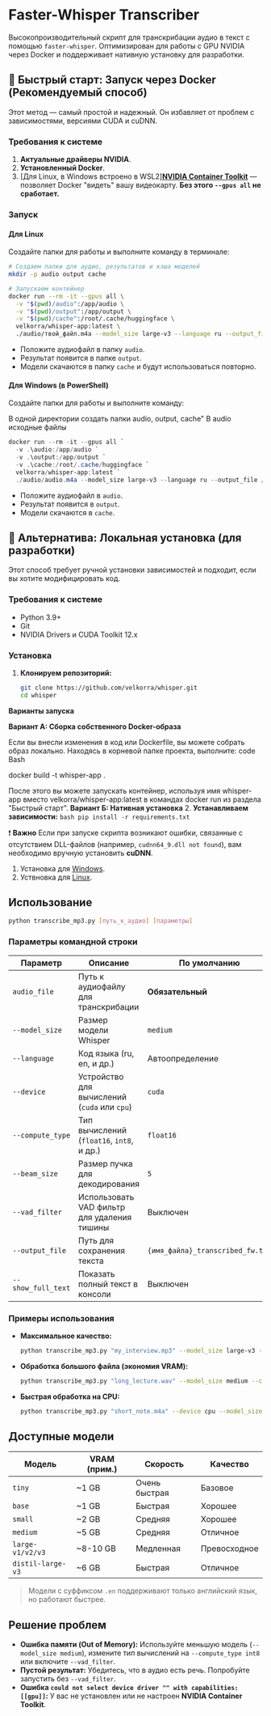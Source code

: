 # Faster-Whisper Transcriber

Высокопроизводительный скрипт для транскрибации аудио в текст с помощью `faster-whisper`. Оптимизирован для работы с GPU NVIDIA через Docker и поддерживает нативную установку для разработки.

## 🚀 Быстрый старт: Запуск через Docker (Рекомендуемый способ)

Этот метод — самый простой и надежный. Он избавляет от проблем с зависимостями, версиями CUDA и cuDNN.

### Требования к системе

1.  **Актуальные драйверы NVIDIA**.
2.  **Установленный Docker**.
3.  [Для Linux, в Windows встроено в WSL2]**[NVIDIA Container Toolkit](https://docs.nvidia.com/datacenter/cloud-native/container-toolkit/latest/install-guide.html)** — позволяет Docker "видеть" вашу видеокарту. **Без этого `--gpus all` не сработает.**

### Запуск

#### Для Linux

Создайте папки для работы и выполните команду в терминале:

```bash
# Создаем папки для аудио, результатов и кэша моделей
mkdir -p audio output cache

# Запускаем контейнер
docker run --rm -it --gpus all \
  -v "$(pwd)/audio":/app/audio \
  -v "$(pwd)/output":/app/output \
  -v "$(pwd)/cache":/root/.cache/huggingface \
  velkorra/whisper-app:latest \
  ./audio/твой_файл.m4a --model_size large-v3 --language ru --output_file /app/output/результат.txt
  ```
*   Положите аудиофайл в папку `audio`.
*   Результат появится в папке `output`.
*   Модели скачаются в папку `cache` и будут использоваться повторно.

#### Для Windows (в PowerShell)

Создайте папки для работы и выполните команду:

В одной директории создать папки audio, output, cache"
В audio исходные файлы

```powershell
docker run --rm -it --gpus all `
  -v .\audio:/app/audio `
  -v .\output:/app/output `
  -v .\cache:/root/.cache/huggingface `
  velkorra/whisper-app:latest `
  ./audio/audio.m4a --model_size large-v3 --language ru --output_file /app/output/audio_transcibed.txt
```
*   Положите аудиофайл в `audio`.
*   Результат появится в `output`.
*   Модели скачаются в `cache`.

## 🔧 Альтернатива: Локальная установка (для разработки)

Этот способ требует ручной установки зависимостей и подходит, если вы хотите модифицировать код.

### Требования к системе
*   Python 3.9+
*   Git
*   NVIDIA Drivers и CUDA Toolkit 12.x

### Установка
1.  **Клонируем репозиторий:**
    ```bash
    git clone https://github.com/velkorra/whisper.git
    cd whisper
    ```

**Варианты запуска**

**Вариант А: Сборка собственного Docker-образа**

Если вы внесли изменения в код или Dockerfile, вы можете собрать образ локально.
Находясь в корневой папке проекта, выполните:
code Bash

    
docker build -t whisper-app .

После этого вы можете запускать контейнер, используя имя whisper-app вместо velkorra/whisper-app:latest в командах docker run из раздела "Быстрый старт".
**Вариант Б: Нативная установка**
2.  **Устанавливаем зависимости:**
    ```bash
    pip install -r requirements.txt
    ```

❗ **Важно**
Если при запуске скрипта возникают ошибки, связанные с отсутствием DLL-файлов (например, `cudnn64_9.dll not found`), вам необходимо вручную установить **cuDNN**.
1.  Установка для [Windows](https://docs.nvidia.com/deeplearning/cudnn/installation/latest/windows.html).
2.  Уствновка для [Linux](https://docs.nvidia.com/deeplearning/cudnn/installation/latest/linux.html).

## Использование
```bash
python transcribe_mp3.py [путь_к_аудио] [параметры]
```

### Параметры командной строки

| Параметр           | Описание                                    | По умолчанию                   |
| ------------------ | ------------------------------------------- | ------------------------------ |
| `audio_file`       | Путь к аудиофайлу для транскрибации         | **Обязательный**               |
| `--model_size`     | Размер модели Whisper                       | `medium`                       |
| `--language`       | Код языка (ru, en, и др.)                   | Автоопределение                |
| `--device`         | Устройство для вычислений (`cuda` или `cpu`)  | `cuda`                         |
| `--compute_type`   | Тип вычислений (`float16`, `int8`, и др.)     | `float16`                      |
| `--beam_size`      | Размер пучка для декодирования              | `5`                            |
| `--vad_filter`     | Использовать VAD фильтр для удаления тишины | Выключен                       |
| `--output_file`    | Путь для сохранения текста                  | `{имя_файла}_transcribed_fw.txt` |
| `--show_full_text` | Показать полный текст в консоли             | Выключен                       |

### Примеры использования

*   **Максимальное качество:**
    ```bash
    python transcribe_mp3.py "my_interview.mp3" --model_size large-v3 --language ru
    ```

*   **Обработка большого файла (экономия VRAM):**
    ```bash
    python transcribe_mp3.py "long_lecture.wav" --model_size medium --compute_type int8 --vad_filter
    ```

*   **Быстрая обработка на CPU:**
    ```bash
    python transcribe_mp3.py "short_note.m4a" --device cpu --model_size base --compute_type int8
    ```

## Доступные модели

| Модель           | VRAM (прим.) | Скорость      | Качество      |
| ---------------- | ------------ | ------------- | ------------- |
| `tiny`           | ~1 GB        | Очень быстрая | Базовое       |
| `base`           | ~1 GB        | Быстрая       | Хорошее       |
| `small`          | ~2 GB        | Средняя       | Хорошее       |
| `medium`         | ~5 GB        | Средняя       | Отличное      |
| `large-v1/v2/v3` | ~8-10 GB     | Медленная     | Превосходное  |
| `distil-large-v3`| ~6 GB        | Быстрая       | Отличное      |

> Модели с суффиксом `.en` поддерживают только английский язык, но работают быстрее.

## Решение проблем

*   **Ошибка памяти (Out of Memory):** Используйте меньшую модель (`--model_size medium`), измените тип вычислений на `--compute_type int8` или включите `--vad_filter`.
*   **Пустой результат:** Убедитесь, что в аудио есть речь. Попробуйте запустить без `--vad_filter`.
*   **Ошибка `could not select device driver "" with capabilities: [[gpu]]`:** У вас не установлен или не настроен **NVIDIA Container Toolkit**.
